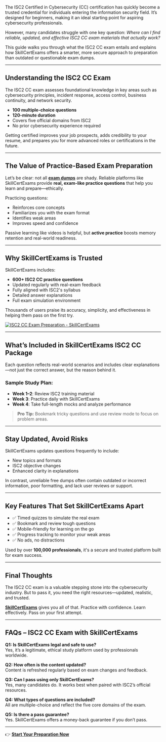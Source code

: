 The ISC2 Certified in Cybersecurity (CC) certification has quickly become a trusted credential for individuals entering the information security field. It’s designed for beginners, making it an ideal starting point for aspiring cybersecurity professionals.

However, many candidates struggle with one key question: *Where can I find reliable, updated, and effective ISC2 CC exam materials that actually work?*

This guide walks you through what the ISC2 CC exam entails and explains how SkillCertExams offers a smarter, more secure approach to preparation than outdated or questionable exam dumps.

---

## Understanding the ISC2 CC Exam

The ISC2 CC exam assesses foundational knowledge in key areas such as cybersecurity principles, incident response, access control, business continuity, and network security.

- **100 multiple-choice questions**  
- **120-minute duration**  
- Covers five official domains from ISC2  
- No prior cybersecurity experience required

Getting certified improves your job prospects, adds credibility to your resume, and prepares you for more advanced roles or certifications in the future.

---

## The Value of Practice-Based Exam Preparation

Let’s be clear: not all [**exam dumps**](https://www.skillcertexams.com/isc2/cc-dumps.html) are shady. Reliable platforms like SkillCertExams provide **real, exam-like practice questions** that help you learn and prepare—ethically.

Practicing questions:

- Reinforces core concepts  
- Familiarizes you with the exam format  
- Identifies weak areas  
- Improves speed and confidence

Passive learning like videos is helpful, but **active practice** boosts memory retention and real-world readiness.

---

## Why SkillCertExams is Trusted

SkillCertExams includes:

- **600+ ISC2 CC practice questions**  
- Updated regularly with real-exam feedback  
- Fully aligned with ISC2's syllabus  
- Detailed answer explanations  
- Full exam simulation environment

Thousands of users praise its accuracy, simplicity, and effectiveness in helping them pass on the first try.

[![ISC2 CC Exam Preparation - SkillCertExams](https://blogger.googleusercontent.com/img/b/R29vZ2xl/AVvXsEgFBavOE4rjC5FXcluhJq-IEdBTzm96iDitNO4YnSBM_q_aap-JcPf1SPXpTrOYqBk7VY4xW2ONodcX-4gxOUEkeKHPlz9V7VwBUPgD8iSw83Eg91B1dlPkhMwX-mfuZKWy2Om1f84ZZmXT1PnEV2ujFq7rQ2GqLL64JkmGizbbB1PIu3nKv4feSRKQoWE/s3780/Add%20a%20heading%20(25).jpg)](https://www.skillcertexams.com/isc2/cc-dumps.html)

---

## What’s Included in SkillCertExams ISC2 CC Package

Each question reflects real-world scenarios and includes clear explanations—not just the correct answer, but the reason behind it.

### Sample Study Plan:

- **Week 1–2**: Review ISC2 training material  
- **Week 3**: Practice daily with SkillCertExams  
- **Week 4**: Take full-length mocks and analyze performance  

> **Pro Tip:** Bookmark tricky questions and use review mode to focus on problem areas.

---

## Stay Updated, Avoid Risks

SkillCertExams updates questions frequently to include:

- New topics and formats  
- ISC2 objective changes  
- Enhanced clarity in explanations

In contrast, unreliable free dumps often contain outdated or incorrect information, poor formatting, and lack user reviews or support.

---

## Key Features That Set SkillCertExams Apart

- ✅ Timed quizzes to simulate the real exam  
- ✅ Bookmark and review tough questions  
- ✅ Mobile-friendly for learning on the go  
- ✅ Progress tracking to monitor your weak areas  
- ✅ No ads, no distractions  

Used by over **100,000 professionals**, it's a secure and trusted platform built for exam success.

---

## Final Thoughts

The ISC2 CC exam is a valuable stepping stone into the cybersecurity industry. But to pass it, you need the right resources—updated, realistic, and trusted.

[**SkillCertExams**](https://www.skillcertexams.com/isc2/cc-dumps.html) gives you all of that. Practice with confidence. Learn effectively. Pass on your first attempt.

---

## FAQs – ISC2 CC Exam with SkillCertExams

**Q1: Is SkillCertExams legal and safe to use?**  
Yes, it’s a legitimate, ethical study platform used by professionals worldwide.

**Q2: How often is the content updated?**  
Content is refreshed regularly based on exam changes and feedback.

**Q3: Can I pass using only SkillCertExams?**  
Yes, many candidates do. It works best when paired with ISC2’s official resources.

**Q4: What types of questions are included?**  
All are multiple-choice and reflect the five core domains of the exam.

**Q5: Is there a pass guarantee?**  
Yes. SkillCertExams offers a money-back guarantee if you don’t pass.

---

👉 **[Start Your Preparation Now](https://www.skillcertexams.com/isc2/cc-dumps.html)**
